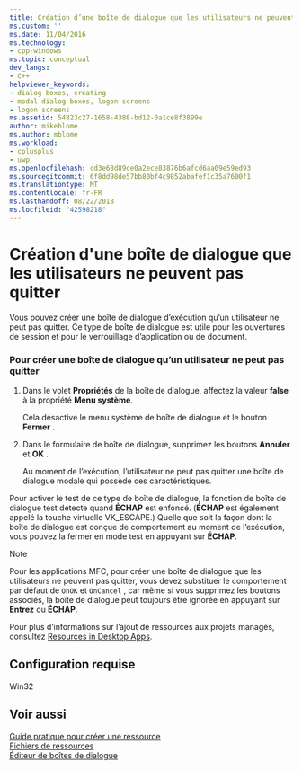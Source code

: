 ```yaml
---
title: Création d’une boîte de dialogue que les utilisateurs ne peuvent pas quitter | Microsoft Docs
ms.custom: ''
ms.date: 11/04/2016
ms.technology:
- cpp-windows
ms.topic: conceptual
dev_langs:
- C++
helpviewer_keywords:
- dialog boxes, creating
- modal dialog boxes, logon screens
- logon screens
ms.assetid: 54823c27-1658-4388-bd12-0a1ce8f3899e
author: mikeblome
ms.author: mblome
ms.workload:
- cplusplus
- uwp
ms.openlocfilehash: cd3e68d89ce0a2ece83876b6afcd6aa09e59ed93
ms.sourcegitcommit: 6f8dd98de57bb80bf4c9852abafef1c35a7600f1
ms.translationtype: MT
ms.contentlocale: fr-FR
ms.lasthandoff: 08/22/2018
ms.locfileid: "42598218"
---
```

# <a name="creating-a-dialog-box-that-users-cannot-exit"></a>Création d'une boîte de dialogue que les utilisateurs ne peuvent pas quitter

Vous pouvez créer une boîte de dialogue d’exécution qu’un utilisateur ne peut pas quitter. Ce type de boîte de dialogue est utile pour les ouvertures de session et pour le verrouillage d’application ou de document.

### <a name="to-create-a-dialog-box-that-a-user-cannot-exit"></a>Pour créer une boîte de dialogue qu’un utilisateur ne peut pas quitter

1. Dans le volet **Propriétés** de la boîte de dialogue, affectez la valeur **false** à la propriété **Menu système**.

   Cela désactive le menu système de boîte de dialogue et le bouton **Fermer** .

2. Dans le formulaire de boîte de dialogue, supprimez les boutons **Annuler** et **OK** .

   Au moment de l’exécution, l’utilisateur ne peut pas quitter une boîte de dialogue modale qui possède ces caractéristiques.

Pour activer le test de ce type de boîte de dialogue, la fonction de boîte de dialogue test détecte quand **ÉCHAP** est enfoncé. (**ÉCHAP** est également appelé la touche virtuelle VK_ESCAPE.) Quelle que soit la façon dont la boîte de dialogue est conçue de comportement au moment de l’exécution, vous pouvez la fermer en mode test en appuyant sur **ÉCHAP**.

> [!NOTE]
> Pour les applications MFC, pour créer une boîte de dialogue que les utilisateurs ne peuvent pas quitter, vous devez substituer le comportement par défaut de `OnOK` et `OnCancel` , car même si vous supprimez les boutons associés, la boîte de dialogue peut toujours être ignorée en appuyant sur  **Entrez** ou **ÉCHAP**.

Pour plus d’informations sur l’ajout de ressources aux projets managés, consultez [Resources in Desktop Apps](/dotnet/framework/resources/index).

## <a name="requirements"></a>Configuration requise

Win32

## <a name="see-also"></a>Voir aussi

[Guide pratique pour créer une ressource](../windows/how-to-create-a-resource.md)  
[Fichiers de ressources](../windows/resource-files-visual-studio.md)  
[Éditeur de boîtes de dialogue](../windows/dialog-editor.md)